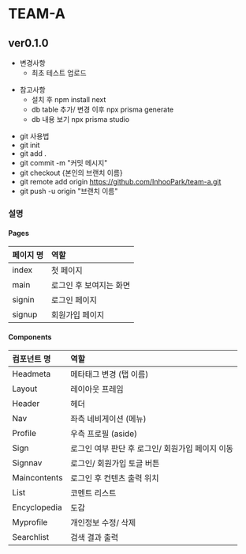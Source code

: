 # TEAM-A

## ver0.1.0
* 변경사항
  * 최초 테스트 업로드


+ 참고사항
  + 설치 후 npm install next
  + db table 추가/ 변경 이후 npx prisma generate 
  + db 내용 보기 npx prisma studio

* git 사용법
 * git init
 * git add .
 * git commit -m "커밋 메시지"
 * git checkout {본인의 브랜치 이름}
 * git remote add origin https://github.com/InhooPark/team-a.git
 * git push -u origin "브랜치 이름"




### 설명

#### Pages
|페이지 명|역할|
|:---|:---|
|index|첫 페이지|
|main|로그인 후 보여지는 화면|
|signin|로그인 페이지|
|signup|회원가입 페이지|
#### Components
|컴포넌트 명|역할|
|:---|:---|
|Headmeta|메타태그 변경 (탭 이름)|
|Layout|레이아웃 프레임|
|Header|헤더|
|Nav|좌측 네비게이션 (메뉴)|
|Profile|우측 프로필 (aside)|
|Sign|로그인 여부 판단 후 로그인/ 회원가입 페이지 이동|
|Signnav|로그인/ 회원가입 토글 버튼|
|Maincontents|로그인 후 컨텐츠 출력 위치|
|List|코멘트 리스트|
|Encyclopedia|도감|
|Myprofile|개인정보 수정/ 삭제|
|Searchlist|검색 결과 출력|
